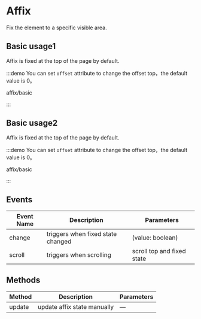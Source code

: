 # Affix

Fix the element to a specific visible area.

## Basic usage1

Affix is fixed at the top of the page by default.

:::demo You can set `offset` attribute to change the offset top，the default value is 0。

affix/basic

:::

## Basic usage2

Affix is fixed at the top of the page by default.

:::demo You can set `offset` attribute to change the offset top，the default value is 0。

affix/basic

:::

## Events

| Event Name | Description                       | Parameters                 |
| ---------- | --------------------------------- | -------------------------- |
| change     | triggers when fixed state changed | (value: boolean)           |
| scroll     | triggers when scrolling           | scroll top and fixed state |

## Methods

| Method | Description                 | Parameters |
| ------ | --------------------------- | ---------- |
| update | update affix state manually | —          |
